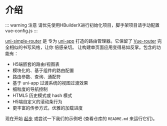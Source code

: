 # 介绍

::: warning 注意
请优先使用HBuilderX进行初始化项目，脚手架项目请手动配置vue-config.js
:::

[uni-simple-router](https://github.com/SilurianYang/uni-simple-router) 是 专为 [uni-app](https://uniapp.dcloud.io/) 打造的路由管理器。它保留了 [Vue-router](https://router.vuejs.org/zh/) 完全相似的书写风格，让你 倍感亲切。 让构建单页面应用变得易如反掌。包含的功能有：

* H5端嵌套的路由/视图表
* 模块化的、基于组件的路由配置
* 路由参数、查询、通配符
* 基于 uni-app 过渡系统的视图过渡效果
* 细粒度的导航控制
* HTML5 历史模式或 hash 模式
* H5端自定义的滚动条行为
* 更丰富的传参方式，优雅的加载进度

现在开始 [起步](./start.md) 或尝试一下我们的示例吧 (查看仓库的 `README.md` 来运行它们)。